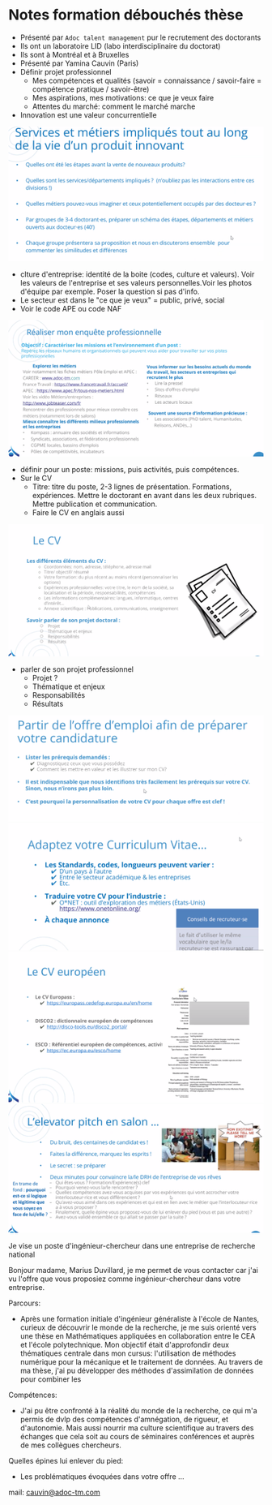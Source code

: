 # Notes formation débouchés thèse

- Présenté par `Adoc talent management` pur le recrutement des doctorants
- Ils ont un laboratoire LID (labo interdisciplinaire du doctorat)
- Ils sont à Montréal et à Bruxelles
- Présenté par Yamina Cauvin (Paris)
- Définir projet professionnel
  - Mes compétences et qualités (savoir = connaissance / savoir-faire = compétence pratique / savoir-être)
  - Mes aspirations, mes motivations: ce que je veux faire
  - Attentes du marché: comment le marché marche
- Innovation est une valeur concurrentielle

![consignes](image.png)
- clture d'entreprise: identité de la boite (codes, culture et valeurs). Voir les valeurs de l'entreprise et ses valeurs personnelles.Voir les photos d'équipe par exemple. Poser la question si pas d'info.
- Le secteur est dans le "ce que je veux" = public, privé, social
- Voir le code APE ou code NAF

![alt text](image-1.png)

- définir pour un poste: missions, puis activités, puis compétences.
- Sur le CV
  - Titre: titre du poste, 2-3 lignes de présentation. Formations, expériences. Mettre le doctorant en avant dans les deux rubriques. Mettre publication et communication.
  - Faire le CV en anglais aussi

![alt text](image-2.png)

- parler de son projet professionnel
  - Projet ?
  - Thématique et enjeux 
  - Responsabilités
  - Résultats

![alt text](image-3.png)
![alt text](image-4.png)
![alt text](image-5.png)
![alt text](image-6.png)

Je vise un poste d'ingénieur-chercheur dans une entreprise de recherche national

Bonjour madame, Marius Duvillard, je me permet de vous contacter car j'ai vu l'offre que vous proposiez comme ingénieur-chercheur dans votre entreprise.

Parcours:
- Après une formation initiale d'ingénieur généraliste à l'école de Nantes, curieux de découvrir le monde de la recherche, je me suis orienté vers une thèse en Mathématiques appliquées en collaboration entre le CEA et l'école polytechnique. Mon objectif était d'approfondir deux thématiques centrale dans mon cursus: l'utilisation de méthodes numérique pour la mécanique et le traitement de données. Au travers de ma thèse, j'ai pu développer des méthodes d'assimilation de données pour combiner les

Compétences:
- J'ai pu être confronté à la réalité du monde de la recherche, ce qui m'a permis de dvlp des compétences d'amnégation, de rigueur, et d'autonomie. Mais aussi nourrir ma culture scientifique au travers des échanges que cela soit au cours de séminaires conférences et auprès de mes collègues chercheurs.

Quelles épines lui enlever du pied:

- Les problématiques évoquées dans votre offre ...
  
mail: cauvin@adoc-tm.com